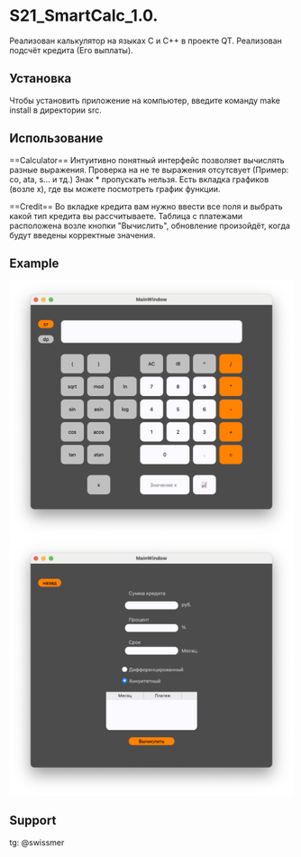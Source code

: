 # S21_SmartCalc_1.0.

Реализован калькулятор на языках C и C++ в проекте QT.
Реализован подсчёт кредита (Его выплаты). 

## Установка

Чтобы установить приложение на компьютер, введите команду make install в директории src.

## Использование

==Calculator==
Интуитивно понятный интерфейс позволяет вычислять разные выражения. 
Проверка на не те выражения отсутсвует (Пример: co, ata, s... и тд.)
Знак * пропускать нельзя.
Есть вкладка графиков (возле x), где вы можете посмотреть график функции. 

==Credit==
Во вкладке кредита вам нужно ввести все поля и выбрать какой тип кредита вы рассчитываете.
Таблица с платежами расположена возле кнопки "Вычислить", обновление произойдёт, когда будут введены корректные значения.

## Example

![image](./misc/images/1.png)
![image](./misc/images/2.png)

## Support

tg: @swissmer
